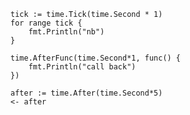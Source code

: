 
	tick := time.Tick(time.Second * 1)
	for range tick {
		fmt.Println("nb")
	}

	time.AfterFunc(time.Second*1, func() {
		fmt.Println("call back")
	})

	after := time.After(time.Second*5)
	<- after